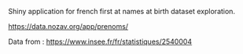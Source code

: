 Shiny application for french first at names at birth dataset exploration.

https://data.nozav.org/app/prenoms/

Data from : https://www.insee.fr/fr/statistiques/2540004